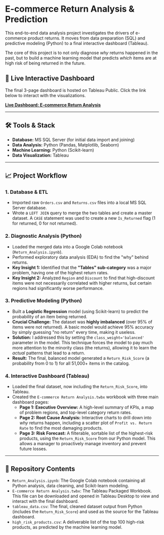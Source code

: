 # E-commerce Return Analysis & Prediction

This end-to-end data analysis project investigates the drivers of e-commerce product returns. It moves from data preparation (SQL) and predictive modeling (Python) to a final interactive dashboard (Tableau).

The core of this project is to not only diagnose *why* returns happened in the past, but to build a machine learning model that predicts *which* items are at high risk of being returned in the future.

## 🔗 Live Interactive Dashboard

The final 3-page dashboard is hosted on Tableau Public. Click the link below to interact with the visualizations.

**[Live Dashboard: E-commerce Return Analysis](https://public.tableau.com/app/profile/aaryan.raj2569/viz/E-commerceReturnAnalysis/1_ExecutiveOverview?publish=yes)**

---

## 🛠️ Tools & Stack

* **Database:** MS SQL Server (for initial data import and joining)
* **Data Analysis:** Python (Pandas, Matplotlib, Seaborn)
* **Machine Learning:** Python (Scikit-learn)
* **Data Visualization:** Tableau

---

## 📈 Project Workflow

### 1. Database & ETL
* Imported raw `Orders.csv` and `Returns.csv` files into a local MS SQL Server database.
* Wrote a `LEFT JOIN` query to merge the two tables and create a master dataset. A `CASE` statement was used to create a new `Is_Returned` flag (1 for returned, 0 for not returned).

### 2. Diagnostic Analysis (Python)
* Loaded the merged data into a Google Colab notebook (`Return_Analysis.ipynb`).
* Performed exploratory data analysis (EDA) to find the "why" behind returns.
* **Key Insight 1:** Identified that the **"Tables" sub-category** was a major problem, having one of the highest return rates.
* **Key Insight 2:** Analyzed `Region` and `Discount` to find that high-discount items were not necessarily correlated with higher returns, but certain regions had significantly worse performance.

### 3. Predictive Modeling (Python)
* Built a **Logistic Regression** model (using Scikit-learn) to predict the probability of an item being returned.
* **Crucial Challenge:** The dataset was **highly imbalanced** (over 95% of items were not returned). A basic model would achieve 95% accuracy by simply guessing "no return" every time, making it useless.
* **Solution:** I addressed this by setting the `class_weight='balanced'` parameter in the model. This technique forces the model to pay much more attention to the minority class (the returns), allowing it to learn the *actual* patterns that lead to a return.
* **Result:** The final, balanced model generated a `Return_Risk_Score` (a probability from 0 to 1) for all 51,000+ items in the catalog.

### 4. Interactive Dashboard (Tableau)
* Loaded the final dataset, now including the `Return_Risk_Score`, into Tableau.
* Created the `E-commerce Return Analysis.twbx` workbook with three main dashboard pages:
    * **Page 1: Executive Overview:** A high-level summary of KPIs, a map of problem regions, and top-level category return rates.
    * **Page 2: Root Cause Analysis:** Interactive charts to drill down into *why* returns happen, including a scatter plot of `Profit vs. Return Rate` to find the most damaging products.
    * **Page 3: Risk Forecast:** A filterable, sortable list of the highest-risk products, using the `Return_Risk_Score` from our Python model. This allows a manager to proactively manage inventory and prevent future losses.

---

## 📂 Repository Contents

* `Return_Analysis.ipynb`: The Google Colab notebook containing all Python analysis, data cleaning, and Scikit-learn modeling.
* `E-commerce Return Analysis.twbx`: The Tableau Packaged Workbook. This file can be downloaded and opened in Tableau Desktop to view and interact with the final dashboard.
* `tableau_data.csv`: The final, cleaned dataset output from Python (includes the `Return_Risk_Score`) and used as the source for the Tableau dashboard.
* `high_risk_products.csv`: A deliverable list of the top 100 high-risk products, as predicted by the machine learning model.

